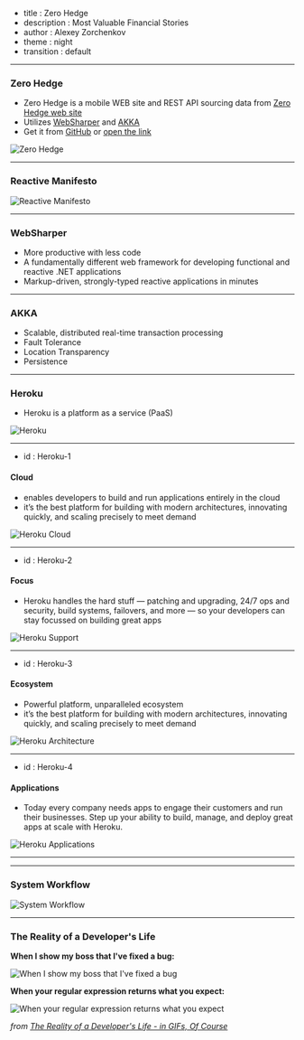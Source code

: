 - title : Zero Hedge
- description : Most Valuable Financial Stories
- author : Alexey Zorchenkov
- theme : night
- transition : default

***

### Zero Hedge

- Zero Hedge is a mobile WEB site and REST API sourcing data from [Zero Hedge web site](http://www.zerohedge.com)
- Utilizes [WebSharper](http://www.websharper.com/) and [AKKA](http://getakka.net/)
- Get it from [GitHub](https://github.com/zuoqin/ZeroHedgeWS) or [open the link](http://www.take5people.cn:8083/)

![Zero Hedge](images/mainpage.png)

***

### Reactive Manifesto

![Reactive Manifesto](images/responsive-manifesto.svg)

***

### WebSharper

- More productive with less code
- A fundamentally different web framework for developing functional and reactive .NET applications
- Markup-driven, strongly-typed reactive applications in minutes

***


### AKKA

- Scalable, distributed real-time transaction processing
- Fault Tolerance
- Location Transparency
- Persistence

***


### Heroku

- Heroku is a platform as a service (PaaS) 

![Heroku](images/heroku.png)

---
- id : Heroku-1

#### Cloud

- enables developers to build and run applications entirely in the cloud
- it’s the best platform for building with modern architectures, innovating quickly, and scaling precisely to meet demand

![Heroku Cloud](images/startup.png)

---

- id : Heroku-2

#### Focus

- Heroku handles the hard stuff — patching and upgrading, 24/7 ops and security, build systems, failovers, and more — so your developers can stay focussed on building great apps

![Heroku Support](images/focus.png)

---

- id : Heroku-3

#### Ecosystem

- Powerful platform, unparalleled ecosystem
- it’s the best platform for building with modern architectures, innovating quickly, and scaling precisely to meet demand

![Heroku Architecture](images/ecosystem.png)

---

- id : Heroku-4

#### Applications


- Today every company needs apps to engage their customers and run their businesses. Step up your ability to build, manage, and deploy great apps at scale with Heroku.

![Heroku Applications](images/apps.png)

---

***


### System Workflow

![System Workflow](images/workflow.png)

***

### The Reality of a Developer's Life 

**When I show my boss that I've fixed a bug:**
  
![When I show my boss that I've fixed a bug](http://www.topito.com/wp-content/uploads/2013/01/code-07.gif)
  
**When your regular expression returns what you expect:**
  
![When your regular expression returns what you expect](http://www.topito.com/wp-content/uploads/2013/01/code-03.gif)
  
*from [The Reality of a Developer's Life - in GIFs, Of Course](http://server.dzone.com/articles/reality-developers-life-gifs)*

